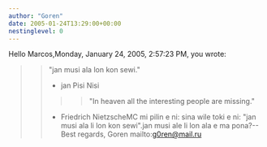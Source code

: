 ```yaml
---
author: "Goren"
date: 2005-01-24T13:29:00+00:00
nestinglevel: 0
---
```

Hello Marcos,Monday, January 24, 2005, 2:57:23 PM, you wrote:

>> "jan musi ala lon kon sewi."
>> - jan Pisi Nisi
>>>> "In heaven all the interesting people are missing."
>> - Friedrich NietzscheMC
> mi pilin e ni: sina wile toki e ni: "jan musi ala li lon kon sewi".jan musi ale li lon ala e ma pona?--
Best regards, Goren mailto:[g0ren@mail.ru](mailto://g0ren@mail.ru)